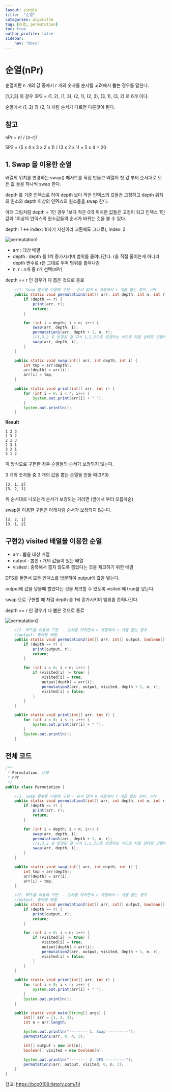 ```yaml
---
layout: single
title:  "순열"
categories: algorithm
tag: [순열, permutation]
toc: true
author_profile: false
sidebar:
    nav: "docs"
---
```




# 순열(nPr)

순열이란 n 개의 값 중에서 r 개의 숫자를 순서를 고려해서 뽑는 경우를 말한다. 

[1,2,3] 의 경우 3P2 = (1, 2), (1, 3), (2, 1), (2, 3), (3, 1), (3, 2) 로 6개 이다.

순열에서 (1, 2) 와 (2, 1) 처럼 순서가 다르면 다른것이 된다.



## 참고

nPr = n! / (n-r)!

5P2 = (5 x 4 x 3 x 2 x 1) / (3 x 2 x 1) = 5 x 4 = 20



## 1. Swap 을 이용한 순열

배열의 위치를 변경하는 swap() 메서드를 직접 만들고 배열의 첫 값 부터 순서대로 모든 값 들을 하나씩 swap 한다.

depth 를 기준 인덱스로 하여 depth 보다 작은 인덱스의 값들은 고정하고 depth 위치의 원소와 depth 이상의 인덱스의 원소들을 swap 한다. 

아래 그림처럼 depth = 1인 경우 1보다 작은 0의 위치한 값들은 고정이 되고 인덱스 1인 값과 1이상의 인덱스의 원소값들의 순서가 바뀌는 것을 볼 수 있다. 

depth: 1 <-> index: 1(자기 자신이라 교환해도 그대로), index: 2





![permutation1](../images/2022-05-20-permutation/permutation1.png)



- arr : 대상 배열
- depth : depth 를 1씩 증가시키며 범위를 줄여나간다. r을 직접 줄이는게 아니라 depth 변수로 r은 그대로 두며 범위를 좁혀나감
- n, r : n개 중 r개 선택(nPr)

depth == r 인 경우가 다 뽑은 것으로 종료



```java
	//1. Swap 함수를 이용해 구현 - 순서 없이 n 개중에서 r 개를 뽑는 경우, nPr         {1, 2, 3}, 0, 3, 3
    public static void permutation1(int[] arr, int depth, int n, int r) {
        if (depth == r) {
            print(arr, r);
            return;
        }

        for (int i = depth; i < n; i++) {
            swap(arr, depth, i);
            permutation1(arr, depth + 1, n, r);
            //1,3,2 로 변경된 걸 다시 1,2,3으로 변경하는 식으로 처음 상태로 만들어서 모든 경우를 확인한다.
            swap(arr, depth, i);    
        }
    }

    public static void swap(int[] arr, int depth, int i) {
        int tmp = arr[depth];
        arr[depth] = arr[i];
        arr[i] = tmp;
    }

	public static void print(int[] arr, int r) {
        for (int i = 0; i < r; i++) {
            System.out.print(arr[i] + " ");
        }
        System.out.println();
    }
```



**Result**

```
1 2 3
1 3 2
2 1 3
2 3 1
3 2 1
3 1 2
```



이 방식으로 구현한 경우 순열들의 순서가 보장되지 않는다. 

3 개의 숫자들 중 3 개의 값을 뽑는 순열을 만들 때(3P3) 

```
[3, 1, 2]
[3, 2, 1]
```

위 순서대로 나오는게 순서가 보장되는 거라면 (앞에서 부터 오름차순)

swap을 이용한 구현은 아래처럼 순서가 보장되지 않는다.

```
[3, 2, 1]
[3, 1, 2]
```





## 구현2) visited 배열을 이용한 순열

- arr : 뽑을 대상 배열
- output : 뽑힌 r 개의 값들이 있는 배열
- visited : 중복해서 뽑지 않도록 뽑았다는 것을 체크하기 위한 배열



DFS를 돌면서 모든 인덱스를 방문하여 output에 값을 넣는다. 

output에 값을 넣을때 뽑았다는 것을 체크할 수 있도록 visited 에 true를 넣는다. 

swap 으로 구현할 때 처럼 depth 를 1씩 증가시키며 범위를 좁혀나간다. 

depth == r 인 경우가 다 뽑은 것으로 종료



![permutation2](../images/2022-05-20-permutation/permutation2.png)



```java
	//2. DFS를 이용해 구현  - 순서를 지키면서 n 개중에서 r 개를 뽑는 경우
    //output: 출력용 배열
    public static void permutation2(int[] arr, int[] output, boolean[] visited, int depth, int n, int r) {
        if (depth == r) {
            print(output, r);
            return;
        }

        for (int i = 0; i < n; i++) {
            if (visited[i] != true) {
                visited[i] = true;
                output[depth] = arr[i];
                permutation2(arr, output, visited, depth + 1, n, r);
                visited[i] = false;
            }
        }
    }

    public static void print(int[] arr, int r) {
        for (int i = 0; i < r; i++) {
            System.out.print(arr[i] + " ");
        }
        System.out.println();
    }
```





## 전체 코드

```java
/**
 * Permutation, 순열
 * nPr
 */
public class Permutation {

    //1. Swap 함수를 이용해 구현 - 순서 없이 n 개중에서 r 개를 뽑는 경우, nPr         {1, 2, 3}, 0, 3, 3
    public static void permutation1(int[] arr, int depth, int n, int r) {
        if (depth == r) {
            print(arr, r);
            return;
        }

        for (int i = depth; i < n; i++) {
            swap(arr, depth, i);
            permutation1(arr, depth + 1, n, r);
            //1,3,2 로 변경된 걸 다시 1,2,3으로 변경하는 식으로 처음 상태로 만들어서 모든 경우를 확인한다.
            swap(arr, depth, i);    
        }
    }

    public static void swap(int[] arr, int depth, int i) {
        int tmp = arr[depth];
        arr[depth] = arr[i];
        arr[i] = tmp;
    }

    //2. DFS를 이용해 구현  - 순서를 지키면서 n 개중에서 r 개를 뽑는 경우
    //output: 출력용 배열
    public static void permutation2(int[] arr, int[] output, boolean[] visited, int depth, int n, int r) {
        if (depth == r) {
            print(output, r);
            return;
        }

        for (int i = 0; i < n; i++) {
            if (visited[i] != true) {
                visited[i] = true;
                output[depth] = arr[i];
                permutation2(arr, output, visited, depth + 1, n, r);
                visited[i] = false;
            }
        }
    }

    public static void print(int[] arr, int r) {
        for (int i = 0; i < r; i++) {
            System.out.print(arr[i] + " ");
        }
        System.out.println();
    }

    public static void main(String[] args) {
        int[] arr = {1, 2, 3};
        int n = arr.length;

        System.out.println("-------- 1. Swap ---------");
        permutation1(arr, 0, n, 3);

        int[] output = new int[n];
        boolean[] visited = new boolean[n];

        System.out.println("-------- 2. DFS ---------");
        permutation2(arr, output, visited, 0, n, 3);
    }
}
```





참고: https://bcp0109.tistory.com/14
